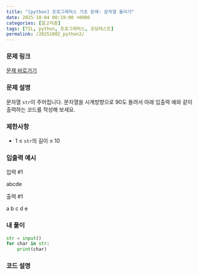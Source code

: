 ```yaml
---
title: "[python] 프로그래머스 기초 문제: 문자열 돌리기"
date: 2025-10-04 00:19:00 +0900   
categories: [알고리즘]                 
tags: [TIL, python, 프로그래머스, 코딩테스트]
permalink: /20251002_python2/      
---
```


### 문제 링크

[문제 바로가기](https://school.programmers.co.kr/learn/courses/30/lessons/181945)

### 문제 설명

문자열 `str`이 주어집니다.
문자열을 시계방향으로 90도 돌려서 아래 입출력 예와 같이 출력하는 코드를 작성해 보세요.


### 제한사항

- 1 ≤ `str`의 길이 ≤ 10



### 입출력 예시


입력 #1

abcde

출력 #1

a
b
c
d
e


### 내 풀이

```python
str = input()
for char in str:
    print(char)
```


### 코드 설명

